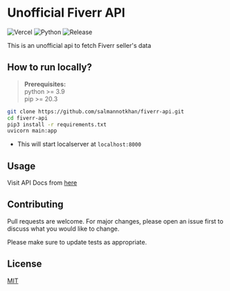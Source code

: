 # Unofficial Fiverr API

![Vercel](https://img.shields.io/static/v1?label=Vercel%20Build&labelColor=black&message=Success&color=ddd&logo=vercel)
![Python](https://img.shields.io/static/v1?label=Python&message=3.9.2&color=306998&logo=python&logoColor=white)
![Release](https://img.shields.io/static/v1?label=Release&message=v1.2&color=306998)

This is an unofficial api to fetch Fiverr seller's data

## How to run locally?

> **Prerequisites:**  
> python >= 3.9  
> pip >= 20.3

```zsh
git clone https://github.com/salmannotkhan/fiverr-api.git
cd fiverr-api
pip3 install -r requirements.txt
uvicorn main:app
```

-   This will start localserver at `localhost:8000`

## Usage

Visit API Docs from [here](https://fiverr-api.vercel.app/docs)

## Contributing

Pull requests are welcome. For major changes, please open an issue first to discuss what you would like to change.

Please make sure to update tests as appropriate.

## License

[MIT](https://choosealicense.com/licenses/mit/)
